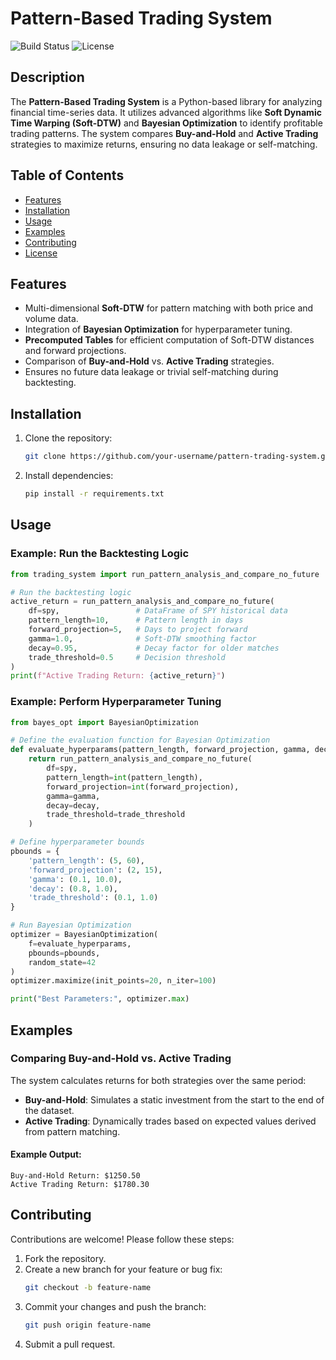 # Pattern-Based Trading System
![Build Status](https://img.shields.io/badge/build-passing-brightgreen)
![License](https://img.shields.io/badge/license-MIT-blue)

## Description
The **Pattern-Based Trading System** is a Python-based library for analyzing financial time-series data. It utilizes advanced algorithms like **Soft Dynamic Time Warping (Soft-DTW)** and **Bayesian Optimization** to identify profitable trading patterns. The system compares **Buy-and-Hold** and **Active Trading** strategies to maximize returns, ensuring no data leakage or self-matching.

## Table of Contents
- [Features](#features)
- [Installation](#installation)
- [Usage](#usage)
- [Examples](#examples)
- [Contributing](#contributing)
- [License](#license)

## Features
- Multi-dimensional **Soft-DTW** for pattern matching with both price and volume data.
- Integration of **Bayesian Optimization** for hyperparameter tuning.
- **Precomputed Tables** for efficient computation of Soft-DTW distances and forward projections.
- Comparison of **Buy-and-Hold** vs. **Active Trading** strategies.
- Ensures no future data leakage or trivial self-matching during backtesting.

## Installation
1. Clone the repository:
    ```bash
    git clone https://github.com/your-username/pattern-trading-system.git
    ```
2. Install dependencies:
    ```bash
    pip install -r requirements.txt
    ```

## Usage
### Example: Run the Backtesting Logic
```python
from trading_system import run_pattern_analysis_and_compare_no_future

# Run the backtesting logic
active_return = run_pattern_analysis_and_compare_no_future(
    df=spy,                 # DataFrame of SPY historical data
    pattern_length=10,      # Pattern length in days
    forward_projection=5,   # Days to project forward
    gamma=1.0,              # Soft-DTW smoothing factor
    decay=0.95,             # Decay factor for older matches
    trade_threshold=0.5     # Decision threshold
)
print(f"Active Trading Return: {active_return}")
```

### Example: Perform Hyperparameter Tuning
```python
from bayes_opt import BayesianOptimization

# Define the evaluation function for Bayesian Optimization
def evaluate_hyperparams(pattern_length, forward_projection, gamma, decay, trade_threshold):
    return run_pattern_analysis_and_compare_no_future(
        df=spy,
        pattern_length=int(pattern_length),
        forward_projection=int(forward_projection),
        gamma=gamma,
        decay=decay,
        trade_threshold=trade_threshold
    )

# Define hyperparameter bounds
pbounds = {
    'pattern_length': (5, 60),
    'forward_projection': (2, 15),
    'gamma': (0.1, 10.0),
    'decay': (0.8, 1.0),
    'trade_threshold': (0.1, 1.0)
}

# Run Bayesian Optimization
optimizer = BayesianOptimization(
    f=evaluate_hyperparams,
    pbounds=pbounds,
    random_state=42
)
optimizer.maximize(init_points=20, n_iter=100)

print("Best Parameters:", optimizer.max)
```

## Examples
### Comparing Buy-and-Hold vs. Active Trading
The system calculates returns for both strategies over the same period:
- **Buy-and-Hold**: Simulates a static investment from the start to the end of the dataset.
- **Active Trading**: Dynamically trades based on expected values derived from pattern matching.

#### Example Output:
```
Buy-and-Hold Return: $1250.50
Active Trading Return: $1780.30
```

## Contributing
Contributions are welcome! Please follow these steps:
1. Fork the repository.
2. Create a new branch for your feature or bug fix:
    ```bash
    git checkout -b feature-name
    ```
3. Commit your changes and push the branch:
    ```bash
    git push origin feature-name
    ```
4. Submit a pull request.
